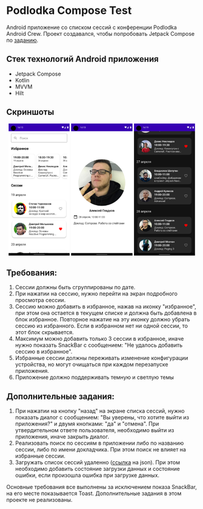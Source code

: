 # Podlodka Compose Test

Android приложение со списком сессий с конференции Podlodka Android Crew. Проект создавался, чтобы попробовать Jetpack Compose по [заданию](https://docs.google.com/document/d/1XiNfo4pGc5VT1e-88bU7JB23IxE3QAmVOovgFT7FSwA/edit?usp=sharing).

## Стек технологий Android приложения

* Jetpack Compose
* Kotlin
* MVVM
* Hilt

## Скриншоты
<p align="center">
  <img src="Screenshots/Screenshot_20210708_171333.png" width="32%">
  <img src="Screenshots/Screenshot_20210708_171301.png" width="32%">
  <img src="Screenshots/Screenshot_20210708_171906.png" width="32%">
</p>

## Требования:
1. Сессии должны быть сгруппированы по дате.
2. При нажатии на сессию, нужно перейти на экран подробного просмотра сессии.
3. Сессию можно добавить в избранное, нажав на иконку "избранное", при этом она остается в текущем списке и должна быть добавлена в блок избранное. Повторное нажатие на эту иконку должно убрать сессию из избранного. Если в избранном нет ни одной сессии, то этот блок скрывается.
4. Максимум можно добавить только 3 сессии в избранное, иначе нужно показать SnackBar с сообщением: "Не удалось добавить сессию в избранное".
5. Избранные сессии должны переживать изменение конфигурации устройства, но могут очищаться при каждом перезапуске приложения.
6. Приложение должно поддерживать темную и светлую темы

## Дополнительные задания:
1. При нажатии на кнопку "назад" на экране списка сессий, нужно показать диалог с сообщением: "Вы уверены, что хотите выйти из приложения?"  и двумя кнопками: "да" и "отмена". При утвердительном ответе пользователя, необходимо выйти из приложения, иначе закрыть диалог.
2. Реализовать поиск по сессиям в приложении либо по названию сессии, либо по имени докладчика. При этом поиск не влияет на избранные сессии.
3. Загружать список сессий удаленно ([ссылка](https://gist.githubusercontent.com/AJIEKCX/901e7ae9593e4afd136abe10ca7d510f/raw/61e7c1f037345370cf28b5ae6fdaffdd9e7e18d5/Sessions.json) на json). При этом необходимо добавить состояние загрузки данных и состояние ошибки, если произошла ошибка при загрузке данных.

Основные требования все выполнены за исключением показа SnackBar, на его месте показывается Toast. Дополнительные задания в этом проекте не реализованы.
